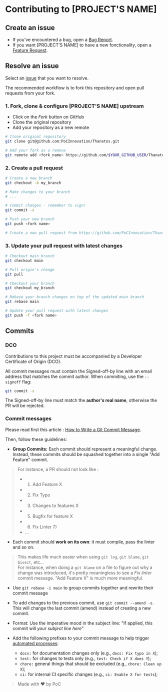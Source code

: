 # Contributing to [PROJECT'S NAME]

## Create an issue

- If you've encountered a bug, open a [Bug Report](https://github.com/PoCInnovation/$REPOSITORY/issues/new?assignees=&labels=&template=bug_report.md&title=).
- If you want [PROJECT'S NAME] to have a new fonctionality, open a [Feature Request](https://github.com/PoCInnovation/$REPOSITORY/issues/new?assignees=&labels=&template=feature_request.md&title=).

## Resolve an issue

Select an [issue](https://github.com/PoCInnovation/$REPOSITORY/issues) that you want to resolve.

The recommended workflow is to fork this repository and open pull requests from your fork.

### 1. Fork, clone & configure [PROJECT'S NAME] upstream

- Click on the _Fork_ button on GitHub
- Clone the original repository
- Add your repository as a new remote

```sh
# Clone original repository
git clone git@github.com:PoCInnovation/Thanatos.git

# Add your fork as a remove
git remote add <fork_name> https://github.com/$YOUR_GITHUB_USER/Thanatos.git
```

### 2. Create a pull request

```sh
# Create a new branch
git checkout -b my_branch

# Make changes to your branch
# ...

# Commit changes - remember to sign!
git commit -s

# Push your new branch
git push <fork name>

# Create a new pull request from https://github.com/PoCInnovation/Thanatos/pulls
```

### 3. Update your pull request with latest changes

```sh
# Checkout main branch
git checkout main

# Pull origin's change
git pull

# Checkout your branch
git checkout my_branch

# Rebase your branch changes on top of the updated main branch
git rebase main

# Update your pull request with latest changes
git push -f <fork name>
```

## Commits

### DCO

Contributions to this project must be accompanied by a Developer Certificate of
Origin (DCO).

All commit messages must contain the Signed-off-by line with an email address that matches the commit author. When commiting, use the `--signoff` flag:

```sh
git commit -s
```

The Signed-off-by line must match the **author's real name**, otherwise the PR will be rejected.

### Commit messages

Please read first this article : [How to Write a Git Commit Message](https://chris.beams.io/posts/git-commit/).

Then, follow these guidelines:

- **Group Commits:** Each commit should represent a meaningful change. Instead, these commits should be squashed together into a single "Add Feature" commit.
> For instance, a PR should not look like :
> - 1) Add Feature X
> - 2) Fix Typo
> - 3) Changes to features X
> - 5) Bugfix for feature X
> - 6) Fix Linter 7)
> - ...

- Each commit should **work on its own**: it must compile, pass the linter and so on.
> This makes life much easier when using `git log`, `git blame`, `git bisect`, etc...\
> For instance, when doing a `git blame` on a file to figure out why a change was introduced, it's pretty meaningless to see a _Fix linter_ commit message. "Add Feature X" is much more meaningful.

- Use `git rebase -i main` to group commits together and rewrite their commit message

- To add changes to the previous commit, use `git commit --amend -s`. This will change the last commit (amend) instead of creating a new commit.

- Format: Use the imperative mood in the subject line: "If applied, this commit
  will _your subject line here_"

- Add the following prefixes to your commit message to help trigger [automated processes](https://www.conventionalcommits.org):
  - `docs:` for documentation changes only (e.g., `docs: Fix typo in X`);
  - `test:` for changes to tests only (e.g., `test: Check if X does Y`);
  - `chore:` general things that should be excluded (e.g., `chore: Clean up X`);
  - `ci:` for internal CI specific changes (e.g., `ci: Enable X for tests`);

> Made with :heart: by PoC

